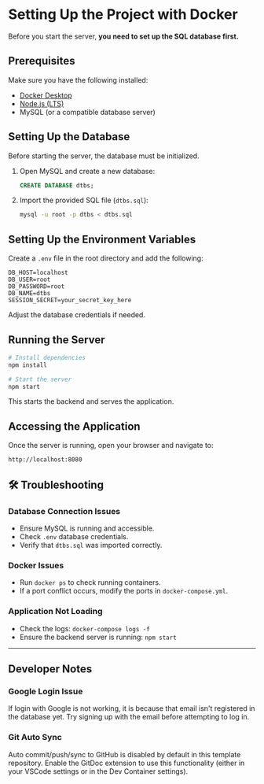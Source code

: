 # Setting Up the Project with Docker

Before you start the server, **you need to set up the SQL database first.**

## Prerequisites
Make sure you have the following installed:
- [Docker Desktop](https://www.docker.com/products/docker-desktop/)
- [Node.js (LTS)](https://nodejs.org/)
- MySQL (or a compatible database server)

## Setting Up the Database
Before starting the server, the database must be initialized.

1. Open MySQL and create a new database:
   ```sql
   CREATE DATABASE dtbs;
   ```
2. Import the provided SQL file (`dtbs.sql`):
   ```sh
   mysql -u root -p dtbs < dtbs.sql
   ```

## Setting Up the Environment Variables
Create a `.env` file in the root directory and add the following:
```
DB_HOST=localhost
DB_USER=root
DB_PASSWORD=root
DB_NAME=dtbs
SESSION_SECRET=your_secret_key_here
```
Adjust the database credentials if needed.

## Running the Server
```sh
# Install dependencies
npm install

# Start the server
npm start
```
This starts the backend and serves the application.

## Accessing the Application
Once the server is running, open your browser and navigate to:
```
http://localhost:8080
```

## 🛠️ Troubleshooting
### Database Connection Issues
- Ensure MySQL is running and accessible.
- Check `.env` database credentials.
- Verify that `dtbs.sql` was imported correctly.

### Docker Issues
- Run `docker ps` to check running containers.
- If a port conflict occurs, modify the ports in `docker-compose.yml`.

### Application Not Loading
- Check the logs: `docker-compose logs -f`
- Ensure the backend server is running: `npm start`

---

## Developer Notes
### **Google Login Issue**
If login with Google is not working, it is because that email isn't registered in the database yet. Try signing up with the email before attempting to log in.

### **Git Auto Sync**
Auto commit/push/sync to GitHub is disabled by default in this template repository. Enable the GitDoc extension to use this functionality (either in your VSCode settings or in the Dev Container settings).


